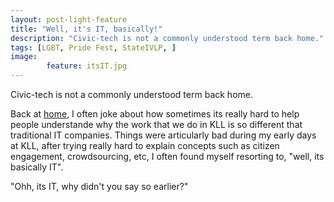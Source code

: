 ```yaml
---
layout: post-light-feature
title: "Well, it's IT, basically!"
description: "Civic-tech is not a commonly understood term back home." 
tags: [LGBT, Pride Fest, StateIVLP, ]
image: 
        feature: itsIT.jpg
---
```


Civic-tech is not a commonly understood term back home.

Back at [home](www.kathmandulivinglabs.org), I often joke about how sometimes its really hard to help people understande why the work that we do in KLL is so different that traditional IT companies. Things were articularly bad during my early days at KLL, after trying really hard to explain concepts such as citizen engagement, crowdsourcing, etc, I often found myself resorting to, "well, its basically IT".

"Ohh, its IT, why didn't you say so earlier?"

